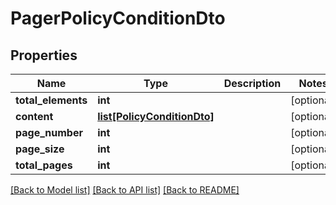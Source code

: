 # PagerPolicyConditionDto

## Properties
Name | Type | Description | Notes
------------ | ------------- | ------------- | -------------
**total_elements** | **int** |  | [optional] 
**content** | [**list[PolicyConditionDto]**](PolicyConditionDto.md) |  | [optional] 
**page_number** | **int** |  | [optional] 
**page_size** | **int** |  | [optional] 
**total_pages** | **int** |  | [optional] 

[[Back to Model list]](../README.md#documentation-for-models) [[Back to API list]](../README.md#documentation-for-api-endpoints) [[Back to README]](../README.md)

